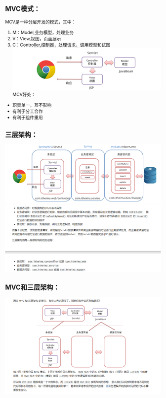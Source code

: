 ## MVC模式：
MCV是一种分层开发的模式，其中：
1. M：Model,业务模型，处理业务
2. V：View,视图，页面展示
3. C：Controller,控制器，处理请求，调用模型和试图
![alt text](assets/MVC模型和三层架构/image.png)
MCV好处：
- 职责单一，互不影响
- 有利于分工合作
- 有利于组件重用

## 三层架构：
![alt text](assets/MVC模型和三层架构/image-2.png)
![alt text](assets/MVC模型和三层架构/image-3.png)

## MVC和三层架构：
![alt text](assets/MVC模型和三层架构/image-4.png)